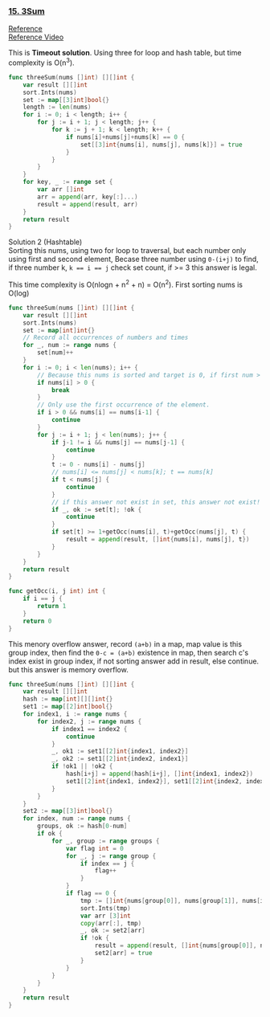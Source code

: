 ### [15. 3Sum]

[Reference]  
[Reference Video]  

This is **Timeout solution**. Using three for loop and hash table, but time complexity is O(n<sup>3</sup>).
```go
func threeSum(nums []int) [][]int {
	var result [][]int
	sort.Ints(nums)
	set := map[[3]int]bool{}
	length := len(nums)
	for i := 0; i < length; i++ {
		for j := i + 1; j < length; j++ {
			for k := j + 1; k < length; k++ {
				if nums[i]+nums[j]+nums[k] == 0 {
					set[[3]int{nums[i], nums[j], nums[k]}] = true
				}
			}
		}
	}
	for key, _ := range set {
		var arr []int
		arr = append(arr, key[:]...)
		result = append(result, arr)
	}
	return result
}
```
Solution 2 (Hashtable)  
Sorting this nums, using two for loop to traversal, but each number only using first and second element, Becase three number using `0-(i+j)` to find,
if three number k, `k == i == j` check set count, if >= 3 this answer is legal.

This time complexity is O(nlogn + n<sup>2</sup> + n) = O(n<sup>2</sup>).
First sorting nums is O(log)
```go
func threeSum(nums []int) [][]int {
	var result [][]int
	sort.Ints(nums)
	set := map[int]int{}
	// Record all occurrences of numbers and times
	for _, num := range nums {
		set[num]++
	}
	for i := 0; i < len(nums); i++ {
		// Because this nums is sorted and target is 0, if first num > 0, impossible sum last num equal 0.
		if nums[i] > 0 {
			break
		}
		// Only use the first occurrence of the element.
		if i > 0 && nums[i] == nums[i-1] {
			continue
		}
		for j := i + 1; j < len(nums); j++ {
			if j-1 != i && nums[j] == nums[j-1] {
				continue
			}
			t := 0 - nums[i] - nums[j]
			// nums[i] <= nums[j] < nums[k]; t == nums[k]
			if t < nums[j] {
				continue
			}
			// if this answer not exist in set, this answer not exist!
			if _, ok := set[t]; !ok {
				continue
			}
			if set[t] >= 1+getOcc(nums[i], t)+getOcc(nums[j], t) {
				result = append(result, []int{nums[i], nums[j], t})
			}
		}
	}
	return result
}

func getOcc(i, j int) int {
	if i == j {
		return 1
	}
	return 0
}
```

This menory overflow answer, record `(a+b)` in a map, map value is this group index,
then find the `0-c = (a+b)` existence in map, then search c's index exist in group index, if not sorting answer add in result,
else continue. but this answer is memory overflow.
```go
func threeSum(nums []int) [][]int {
	var result [][]int
	hash := map[int][][]int{}
	set1 := map[[2]int]bool{}
	for index1, i := range nums {
		for index2, j := range nums {
			if index1 == index2 {
				continue
			}
			_, ok1 := set1[[2]int{index1, index2}]
			_, ok2 := set1[[2]int{index2, index1}]
			if !ok1 || !ok2 {
				hash[i+j] = append(hash[i+j], []int{index1, index2})
				set1[[2]int{index1, index2}], set1[[2]int{index2, index1}] = true, true
			}
		}
	}
	set2 := map[[3]int]bool{}
	for index, num := range nums {
		groups, ok := hash[0-num]
		if ok {
			for _, group := range groups {
				var flag int = 0
				for _, j := range group {
					if index == j {
						flag++
					}
				}
				if flag == 0 {
					tmp := []int{nums[group[0]], nums[group[1]], nums[index]}
					sort.Ints(tmp)
					var arr [3]int
					copy(arr[:], tmp)
					_, ok := set2[arr]
					if !ok {
						result = append(result, []int{nums[group[0]], nums[group[1]], nums[index]})
						set2[arr] = true
					}
				}
			}
		}
	}
	return result
}
```

[15. 3Sum]: https://leetcode.com/problems/3sum/
[Reference]: https://zxi.mytechroad.com/blog/two-pointers/leetcode-15-3sum/
[Reference Video]: https://www.bilibili.com/video/BV1GW4y127qo/?vd_source=534430193309f41034d31f469a3f029f